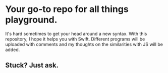 # Your go-to repo for all things playground.

It's hard sometimes to get your head around a new syntax. With this repository, I hope it helps you with Swift. Different programs will be uploaded with comments and my thoughts on the similarities with JS will be added.

## Stuck? Just ask.